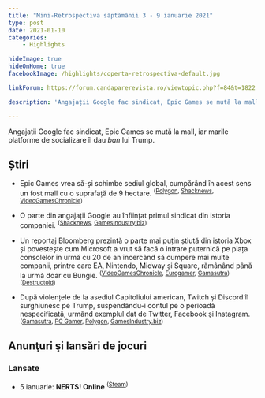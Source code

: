 ```yaml
---
title: "Mini-Retrospectiva săptămânii 3 - 9 ianuarie 2021"
type: post
date: 2021-01-10
categories:
    - Highlights

hideImage: true
hideOnHome: true
facebookImage: /highlights/coperta-retrospectiva-default.jpg

linkForum: https://forum.candaparerevista.ro/viewtopic.php?f=84&t=1822

description: 'Angajații Google fac sindicat, Epic Games se mută la mall, iar marile platforme de socializare îi dau "ban" lui Trump.'

---
```


Angajații Google fac sindicat, Epic Games se mută la mall, iar marile platforme de socializare îi dau _ban_ lui Trump.

## Știri

* Epic Games vrea să-și schimbe sediul global, cumpărând în acest sens un fost mall cu o suprafață de 9 hectare.  <sup>([Polygon](https://www.polygon.com/2021/1/4/22213102/epic-games-buys-mall-new-headquarters-cary-towne-center), [Shacknews](https://www.shacknews.com/article/122056/epic-games-bought-a-87-acre-mall-in-north-carolina-with-plans-for-a-new-campus), [VideoGamesChronicle](https://www.videogameschronicle.com/news/epic-games-acquires-95-million-shopping-mall-for-its-new-headquarters/))</sup>

* O parte din angajații Google au înființat primul sindicat din istoria companiei. <sup>([Shacknews](https://www.shacknews.com/article/122057/google-employees-form-companys-first-union), [GamesIndustry.biz](https://www.gamesindustry.biz/articles/2021-01-04-google-employees-announce-union-open-to-all-alphabet-workers))</sup>

* Un reportaj Bloomberg prezintă o parte mai puțin știută din istoria Xbox și povestește cum Microsoft a vrut să facă o intrare puternică pe piața consolelor în urmă cu 20 de an încercând să cumpere mai multe  companii, printre care EA, Nintendo, Midway și Square, rămânând până la urmă doar cu Bungie. <sup>([VideoGamesChronicle](https://www.videogameschronicle.com/news/nintendo-laughed-their-asses-off-at-xbox-buyout-offer-recalls-launch-exec/), [Eurogamer](https://www.eurogamer.net/articles/2021-01-06-microsoft-tried-to-buy-nintendo-but-they-just-laughed-their-asses-off), [Gamasutra](https://www.gamasutra.com/view/news/375915/Xbox_once_pitched_an_acquisition_of_Nintendo_and_was_met_with_laughter.php))</sup>
  <sup>([Destructoid](https://www.destructoid.com/stories/microsoft-once-tried-to-acquire-nintendo-but-they-apparently-laughed-their-asses-off--615983.phtml))</sup>

* După violențele de la asediul Capitoliului american, Twitch și Discord îl surghiunesc pe Trump, suspendându-i contul pe o perioadă nespecificată, urmând exemplul dat de Twitter, Facebook și Instagram. <sup>([Gamasutra](https://www.gamasutra.com/view/news/375978/Updated_Twitch_Discord_suspend_Trumprelated_accounts_after_Capitol_assault.php), [PC Gamer](https://www.pcgamer.com/twitch-bans-trump/), [Polygon](https://www.polygon.com/2021/1/7/22219150/president-trump-twitch-channel-disabled-capitol-attack), [GamesIndustry.biz](https://www.gamesindustry.biz/articles/2021-01-07-twitch-suspends-trump-account-following-insurrection-at-us-capitol))</sup>

## Anunţuri şi lansări de jocuri
### Lansate
* 5 ianuarie: **NERTS! Online** <sup>([Steam](https://store.steampowered.com/app/1131190/NERTS_Online/))</sup>